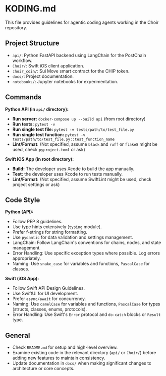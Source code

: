 # KODING.md

This file provides guidelines for agentic coding agents working in the Choir repository.

## Project Structure

- `api/`: Python FastAPI backend using LangChain for the PostChain workflow.
- `Choir/`: Swift iOS client application.
- `choir_coin/`: Sui Move smart contract for the CHIP token.
- `docs/`: Project documentation.
- `notebooks/`: Jupyter notebooks for experimentation.

## Commands

**Python API (in `api/` directory):**

- **Run server:** `docker-compose up --build api` (from root directory)
- **Run tests:** `pytest -v`
- **Run single test file:** `pytest -v tests/path/to/test_file.py`
- **Run single test function:** `pytest -v tests/path/to/test_file.py::test_function_name`
- **Lint/Format:** (Not specified, assume `black` and `ruff` or `flake8` might be used, check `pyproject.toml` or ask)

**Swift iOS App (in root directory):**

- **Build:** The developer uses Xcode to build the app manually.
- **Test:** the developer uses Xcode to run tests manually.
- **Lint/Format:** (Not specified, assume SwiftLint might be used, check project settings or ask)

## Code Style

**Python (API):**

- Follow PEP 8 guidelines.
- Use type hints extensively (`typing` module).
- Prefer f-strings for string formatting.
- Use `pydantic` for data validation and settings management.
- LangChain: Follow LangChain's conventions for chains, nodes, and state management.
- Error Handling: Use specific exception types where possible. Log errors appropriately.
- Naming: Use `snake_case` for variables and functions, `PascalCase` for classes.

**Swift (iOS App):**

- Follow Swift API Design Guidelines.
- Use SwiftUI for UI development.
- Prefer `async/await` for concurrency.
- Naming: Use `camelCase` for variables and functions, `PascalCase` for types (structs, classes, enums, protocols).
- Error Handling: Use Swift's `Error` protocol and `do-catch` blocks or `Result` type.

## General

- Check `README.md` for setup and high-level overview.
- Examine existing code in the relevant directory (`api/` or `Choir/`) before adding new features to maintain consistency.
- Update documentation in `docs/` when making significant changes to architecture or core concepts.
